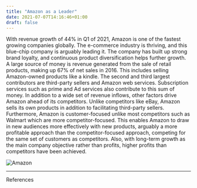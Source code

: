 ```yaml
---
title: "Amazon as a Leader"
date: 2021-07-07T14:16:46+01:00
draft: false
---
```


With revenue growth of 44% in Q1 of 2021, Amazon is one of the fastest growing companies globally. The e-commerce industry is thriving, and this blue-chip company is arguably leading it. The company has built up strong brand loyalty, and continuous product diversification helps further growth. A large source of money is revenue generated from the sale of retail products, making up 67% of net sales in 2016. This includes selling Amazon-owned products like a kindle. The second and third largest contributors are third-party sellers and Amazon web services. Subscription services such as prime and Ad services also contribute to this sum of money. In addition to a wide set of revenue inflows, other factors drive Amazon ahead of its competitors. Unlike competitors like eBay, Amazon sells its own products in addition to facilitating third-party sellers.  
Furthermore, Amazon is customer-focused unlike most competitors such as Walmart which are more competitor-focused. This enables Amazon to draw in new audiences more effectively with new products, arguably a more profitable approach than the competitor-focused approach, competing for the same set of customers as competitors. Also, with long-term growth as the main company objective rather than profits, higher profits than competitors have been achieved. 

![Amazon](/Amazon.jpg)

---
References 